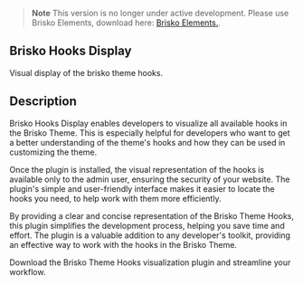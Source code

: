
> **Note** This version is no longer under active development. Please use Brisko Elements, download here: [ Brisko Elements.](https://github.com/devuri/brisko-elements/).



## Brisko Hooks Display
Visual display of the brisko theme hooks.

## Description
Brisko Hooks Display enables developers to visualize all available hooks in the Brisko Theme. This is especially helpful for developers who want to get a better understanding of the theme's hooks and how they can be used in customizing the theme.

Once the plugin is installed, the visual representation of the hooks is available only to the admin user, ensuring the security of your website. The plugin's simple and user-friendly interface makes it easier to locate the hooks you need, to help work with them more efficiently.

By providing a clear and concise representation of the Brisko Theme Hooks, this plugin simplifies the development process, helping you save time and effort. The plugin is a valuable addition to any developer's toolkit, providing an effective way to work with the hooks in the Brisko Theme.

Download the Brisko Theme Hooks visualization plugin and streamline your workflow.
